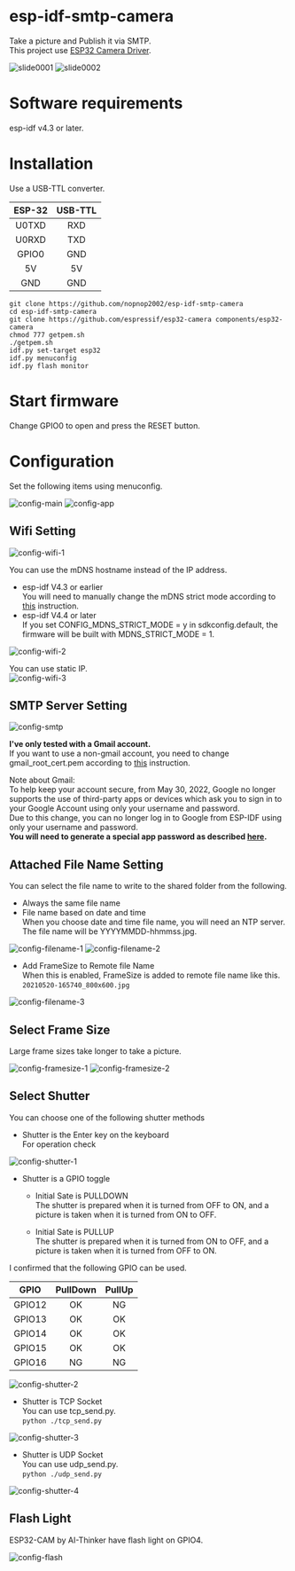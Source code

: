 # esp-idf-smtp-camera
Take a picture and Publish it via SMTP.   
This project use [ESP32 Camera Driver](https://github.com/espressif/esp32-camera).   

![slide0001](https://user-images.githubusercontent.com/6020549/122657146-caf32300-d19b-11eb-95c0-d053b77599c7.jpg)
![slide0002](https://user-images.githubusercontent.com/6020549/122657145-c9c1f600-d19b-11eb-9049-17dc2d71acdc.jpg)

# Software requirements
esp-idf v4.3 or later.   

# Installation
Use a USB-TTL converter.   

|ESP-32|USB-TTL|
|:-:|:-:|
|U0TXD|RXD|
|U0RXD|TXD|
|GPIO0|GND|
|5V|5V|
|GND|GND|


```
git clone https://github.com/nopnop2002/esp-idf-smtp-camera
cd esp-idf-smtp-camera
git clone https://github.com/espressif/esp32-camera components/esp32-camera
chmod 777 getpem.sh
./getpem.sh
idf.py set-target esp32
idf.py menuconfig
idf.py flash monitor
```

# Start firmware
Change GPIO0 to open and press the RESET button.

# Configuration
Set the following items using menuconfig.

![config-main](https://user-images.githubusercontent.com/6020549/121621472-30ae2380-caa7-11eb-8428-1dd5273bd668.jpg)
![config-app](https://user-images.githubusercontent.com/6020549/121621482-33107d80-caa7-11eb-8c29-ecb9ad6f3912.jpg)

## Wifi Setting

![config-wifi-1](https://user-images.githubusercontent.com/6020549/121621478-31df5080-caa7-11eb-9ec4-90fc8375cbdb.jpg)

You can use the mDNS hostname instead of the IP address.   
- esp-idf V4.3 or earlier   
 You will need to manually change the mDNS strict mode according to [this](https://github.com/espressif/esp-idf/issues/6190) instruction.   
- esp-idf V4.4 or later  
 If you set CONFIG_MDNS_STRICT_MODE = y in sdkconfig.default, the firmware will be built with MDNS_STRICT_MODE = 1.

![config-wifi-2](https://user-images.githubusercontent.com/6020549/121621479-3277e700-caa7-11eb-9afe-27f1a5091c4d.jpg)

You can use static IP.   
![config-wifi-3](https://user-images.githubusercontent.com/6020549/121621480-3277e700-caa7-11eb-9280-bd66214bf6a7.jpg)


## SMTP Server Setting

![config-smtp](https://user-images.githubusercontent.com/6020549/98746220-64817780-23f8-11eb-99c1-f5a4dde2e1e8.jpg)

__I've only tested with a Gmail account.__   
If you want to use a non-gmail account, you need to change gmail_root_cert.pem according to [this](https://github.com/espressif/esp-idf/issues/7250) instruction.   

Note about Gmail:   
To help keep your account secure, from May 30, 2022, Google no longer supports the use of third-party apps or devices which ask you to sign in to your Google Account using only your username and password.   
Due to this change, you can no longer log in to Google from ESP-IDF using only your username and password.   
__You will need to generate a special app password as described [here](https://stackoverflow.com/questions/72577189/gmail-smtp-server-stopped-working-as-it-no-longer-support-less-secure-apps/72626684#72626684).__   


## Attached File Name Setting

You can select the file name to write to the shared folder from the following.   
- Always the same file name   
- File name based on date and time   
When you choose date and time file name, you will need an NTP server.   
The file name will be YYYYMMDD-hhmmss.jpg.   

![config-filename-1](https://user-images.githubusercontent.com/6020549/119243498-5203aa00-bba2-11eb-87d5-053636dbb85a.jpg)
![config-filename-2](https://user-images.githubusercontent.com/6020549/119243499-5203aa00-bba2-11eb-8c0f-6bb42d125d64.jpg)

- Add FrameSize to Remote file Name   
When this is enabled, FrameSize is added to remote file name like this.   
`20210520-165740_800x600.jpg`   

![config-filename-3](https://user-images.githubusercontent.com/6020549/119243501-529c4080-bba2-11eb-8ba4-85cdd764b0fc.jpg)

## Select Frame Size
Large frame sizes take longer to take a picture.   

![config-framesize-1](https://user-images.githubusercontent.com/6020549/122479721-7ff3d700-d006-11eb-9910-8fd132f7479b.jpg)
![config-framesize-2](https://user-images.githubusercontent.com/6020549/122479725-81bd9a80-d006-11eb-847b-0748bfba75df.jpg)

## Select Shutter

You can choose one of the following shutter methods

- Shutter is the Enter key on the keyboard   
For operation check

![config-shutter-1](https://user-images.githubusercontent.com/6020549/100706728-d132d500-33ec-11eb-96e2-22d30b2131f5.jpg)

- Shutter is a GPIO toggle

  - Initial Sate is PULLDOWN   
The shutter is prepared when it is turned from OFF to ON, and a picture is taken when it is turned from ON to OFF.   

  - Initial Sate is PULLUP   
The shutter is prepared when it is turned from ON to OFF, and a picture is taken when it is turned from OFF to ON.   

I confirmed that the following GPIO can be used.   

|GPIO|PullDown|PullUp|
|:-:|:-:|:-:|
|GPIO12|OK|NG|
|GPIO13|OK|OK|
|GPIO14|OK|OK|
|GPIO15|OK|OK|
|GPIO16|NG|NG|

![config-shutter-2](https://user-images.githubusercontent.com/6020549/100706729-d2640200-33ec-11eb-8ac5-68abad4d1a0b.jpg)

- Shutter is TCP Socket   
You can use tcp_send.py.   
`python ./tcp_send.py`

![config-shutter-3](https://user-images.githubusercontent.com/6020549/100706730-d2fc9880-33ec-11eb-80da-80cc8278ae43.jpg)

- Shutter is UDP Socket   
You can use udp_send.py.   
`python ./udp_send.py`

![config-shutter-4](https://user-images.githubusercontent.com/6020549/100706733-d2fc9880-33ec-11eb-85d2-62b988720d75.jpg)

## Flash Light

ESP32-CAM by AI-Thinker have flash light on GPIO4.   

![config-flash](https://user-images.githubusercontent.com/6020549/122479750-8f732000-d006-11eb-9e50-16c91cff1bb3.jpg)

